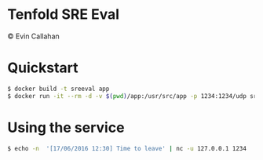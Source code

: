 # Tenfold SRE Eval

© Evin Callahan

# Quickstart

```bash
$ docker build -t sreeval app
$ docker run -it --rm -d -v $(pwd)/app:/usr/src/app -p 1234:1234/udp sreeval
```

# Using the service

```bash
$ echo -n  '[17/06/2016 12:30] Time to leave' | nc -u 127.0.0.1 1234
```
